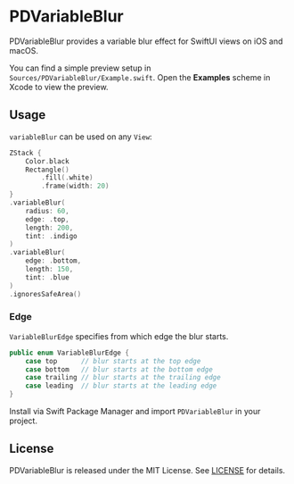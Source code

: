 # PDVariableBlur

PDVariableBlur provides a variable blur effect for SwiftUI views on iOS and macOS.

You can find a simple preview setup in `Sources/PDVariableBlur/Example.swift`.
Open the **Examples** scheme in Xcode to view the preview.

## Usage

`variableBlur` can be used on any `View`:

```swift
ZStack {
    Color.black
    Rectangle()
        .fill(.white)
        .frame(width: 20)
}
.variableBlur(
    radius: 60,
    edge: .top,
    length: 200,
    tint: .indigo
)
.variableBlur(
    edge: .bottom,
    length: 150,
    tint: .blue
)
.ignoresSafeArea()
```

### Edge

`VariableBlurEdge` specifies from which edge the blur starts.

```swift
public enum VariableBlurEdge {
    case top      // blur starts at the top edge
    case bottom   // blur starts at the bottom edge
    case trailing // blur starts at the trailing edge
    case leading  // blur starts at the leading edge
}
```

Install via Swift Package Manager and import `PDVariableBlur` in your project.

## License

PDVariableBlur is released under the MIT License. See [LICENSE](LICENSE) for details.
